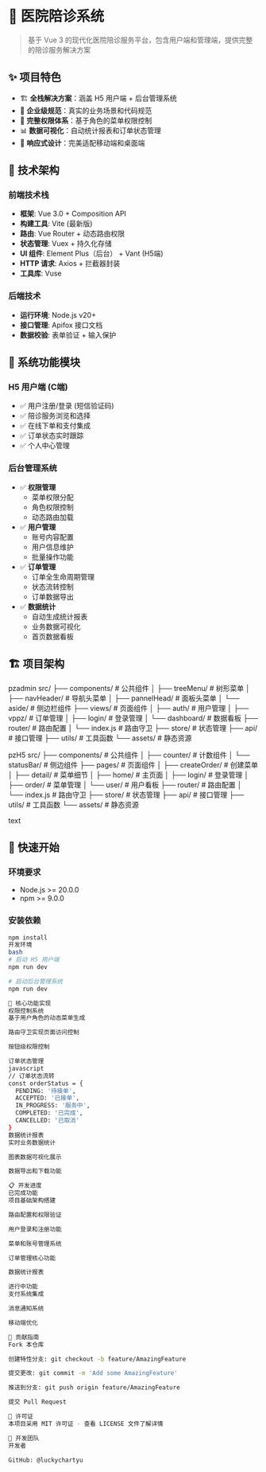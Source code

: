 # 🏥 医院陪诊系统

> 基于 Vue 3 的现代化医院陪诊服务平台，包含用户端和管理端，提供完整的陪诊服务解决方案

## ✨ 项目特色

- 🏗️ **全栈解决方案**：涵盖 H5 用户端 + 后台管理系统
- 🎯 **企业级规范**：真实的业务场景和代码规范
- 🔐 **完整权限体系**：基于角色的菜单权限控制
- 📊 **数据可视化**：自动统计报表和订单状态管理
- 📱 **响应式设计**：完美适配移动端和桌面端

## 🚀 技术架构

### 前端技术栈
- **框架**: Vue 3.0 + Composition API
- **构建工具**: Vite (最新版)
- **路由**: Vue Router + 动态路由权限
- **状态管理**: Vuex + 持久化存储
- **UI 组件**: Element Plus（后台） + Vant (H5端)
- **HTTP 请求**: Axios + 拦截器封装
- **工具库**: Vuse

### 后端技术
- **运行环境**: Node.js v20+
- **接口管理**: Apifox 接口文档
- **数据校验**: 表单验证 + 输入保护

## 📱 系统功能模块

### H5 用户端 (C端)
- ✅ 用户注册/登录 (短信验证码)
- ✅ 陪诊服务浏览和选择
- ✅ 在线下单和支付集成
- ✅ 订单状态实时跟踪
- ✅ 个人中心管理

### 后台管理系统
- ✅ **权限管理**
  - 菜单权限分配
  - 角色权限控制
  - 动态路由加载
- ✅ **用户管理**
  - 账号内容配置
  - 用户信息维护
  - 批量操作功能
- ✅ **订单管理**
  - 订单全生命周期管理
  - 状态流转控制
  - 订单数据导出
- ✅ **数据统计**
  - 自动生成统计报表
  - 业务数据可视化
  - 首页数据看板

## 🏗️ 项目架构
pzadmin
src/
├── components/ # 公共组件
│ ├── treeMenu/ # 树形菜单
│ ├── navHeader/ # 导航头菜单
│ ├── pannelHead/ # 面板头菜单
│ └── aside/ # 侧边栏组件
├── views/ # 页面组件
│ ├── auth/ # 用户管理
│ ├── vppz/ # 订单管理
│ ├── login/ # 登录管理
│ └── dashboard/ # 数据看板
├── router/ # 路由配置
│ └── index.js # 路由守卫
├── store/ # 状态管理
├── api/ # 接口管理
├── utils/ # 工具函数
└── assets/ # 静态资源

pzH5
src/
├── components/ # 公共组件
│ ├── counter/ # 计数组件
│ └── statusBar/ # 侧边组件
├── pages/ # 页面组件
│ ├── createOrder/ # 创建菜单
│ ├── detail/ # 菜单细节
│ ├── home/ # 主页面
│ ├── login/ # 登录管理
│ ├── order/ # 菜单管理
│ └── user/ # 用户看板
├── router/ # 路由配置
│ └── index.js # 路由守卫
├── store/ # 状态管理
├── api/ # 接口管理
├── utils/ # 工具函数
└── assets/ # 静态资源

text

## 🚀 快速开始

### 环境要求
- Node.js >= 20.0.0
- npm >= 9.0.0

### 安装依赖
```bash
npm install
开发环境
bash
# 启动 H5 用户端
npm run dev

# 启动后台管理系统
npm run dev

🔧 核心功能实现
权限控制系统
基于用户角色的动态菜单生成

路由守卫实现页面访问控制

按钮级权限控制

订单状态管理
javascript
// 订单状态流转
const orderStatus = {
  PENDING: '待接单',
  ACCEPTED: '已接单', 
  IN_PROGRESS: '服务中',
  COMPLETED: '已完成',
  CANCELLED: '已取消'
}
数据统计报表
实时业务数据统计

图表数据可视化展示

数据导出和下载功能

📋 开发进度
已完成功能
项目基础架构搭建

路由配置和权限验证

用户登录和注册功能

菜单和账号管理系统

订单管理核心功能

数据统计报表

进行中功能
支付系统集成

消息通知系统

移动端优化

🤝 贡献指南
Fork 本仓库

创建特性分支: git checkout -b feature/AmazingFeature

提交更改: git commit -m 'Add some AmazingFeature'

推送到分支: git push origin feature/AmazingFeature

提交 Pull Request

📄 许可证
本项目采用 MIT 许可证 - 查看 LICENSE 文件了解详情

👥 开发团队
开发者

GitHub: @luckychartyu

